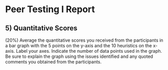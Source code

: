 # Peer Testing I Report

## 5) Quantitative Scores

(20%) Average the quantitative scores you received from the participants in a bar graph with the 5 points on the y-axis and the 10 heuristics on the x-axis. Label your axes. Indicate the number of data points used in the graph. Be sure to explain the graph using the issues identified and any quoted comments you obtained from the participants.
